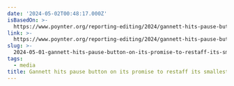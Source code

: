 ```yaml
---
date: '2024-05-02T00:48:17.000Z'
isBasedOn: >-
  https://www.poynter.org/reporting-editing/2024/gannett-hits-pause-button-on-its-promise-to-restaff-its-smallest-papers/
link: >-
  https://www.poynter.org/reporting-editing/2024/gannett-hits-pause-button-on-its-promise-to-restaff-its-smallest-papers/
slug: >-
  2024-05-01-gannett-hits-pause-button-on-its-promise-to-restaff-its-smallest-papers-p
tags:
  - media
title: Gannett hits pause button on its promise to restaff its smallest papers - P
---
```


